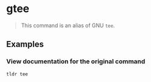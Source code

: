 # gtee

> This command is an alias of GNU `tee`.

## Examples

### View documentation for the original command

```bash
tldr tee
```
